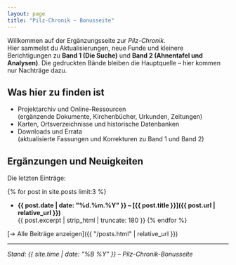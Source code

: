 ```yaml
---
layout: page
title: "Pilz-Chronik – Bonusseite"
---
```


Willkommen auf der Ergänzungsseite zur *Pilz-Chronik*.  
Hier sammelst du Aktualisierungen, neue Funde und kleinere Berichtigungen zu **Band 1 (Die Suche)** und **Band 2 (Ahnentafel und Analysen)**. Die gedruckten Bände bleiben die Hauptquelle – hier kommen nur Nachträge dazu.

## Was hier zu finden ist

- Projektarchiv und Online-Ressourcen  
  (ergänzende Dokumente, Kirchenbücher, Urkunden, Zeitungen)
- Karten, Ortsverzeichnisse und historische Datenbanken
- Downloads und Errata  
  (aktualisierte Fassungen und Korrekturen zu Band 1 und Band 2)

## Ergänzungen und Neuigkeiten

Die letzten Einträge:

{% for post in site.posts limit:3 %}
- **{{ post.date | date: "%d.%m.%Y" }} – [{{ post.title }}]({{ post.url | relative_url }})**  
  {{ post.excerpt | strip_html | truncate: 180 }}
{% endfor %}

[→ Alle Beiträge anzeigen]({{ "/posts.html" | relative_url }})

---

*Stand: {{ site.time | date: "%B %Y" }} – Pilz-Chronik-Bonusseite*
